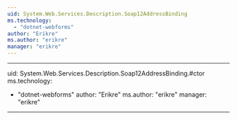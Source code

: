 ```yaml
---
uid: System.Web.Services.Description.Soap12AddressBinding
ms.technology: 
  - "dotnet-webforms"
author: "Erikre"
ms.author: "erikre"
manager: "erikre"
---
```


---
uid: System.Web.Services.Description.Soap12AddressBinding.#ctor
ms.technology: 
  - "dotnet-webforms"
author: "Erikre"
ms.author: "erikre"
manager: "erikre"
---
